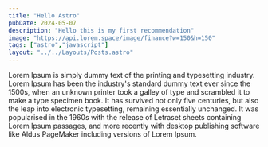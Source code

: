 ```yaml
---
title: "Hello Astro"
pubDate: 2024-05-07
description: "Hello this is my first recommendation"
image: "https://api.lorem.space/image/finance?w=150&h=150"
tags: ["astro","javascript"]
layout: "../../Layouts/Posts.astro"
---
```



Lorem Ipsum is simply dummy text of the printing and typesetting industry. Lorem Ipsum has been the industry's standard dummy text ever since the 1500s, when an unknown printer took a galley of type and scrambled it to make a type specimen book. It has survived not only five centuries, but also the leap into electronic typesetting, remaining essentially unchanged. It was popularised in the 1960s with the release of Letraset sheets containing Lorem Ipsum passages, and more recently with desktop publishing software like Aldus PageMaker including versions of Lorem Ipsum.